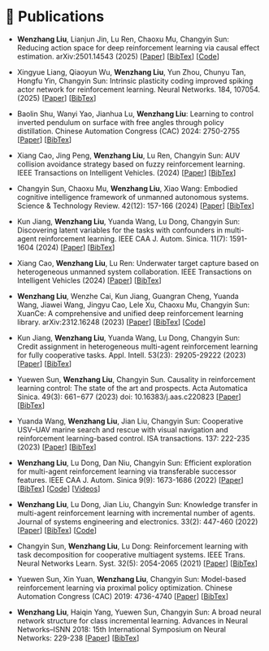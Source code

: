 # 📃 Publications 

<!-- 
<div class='paper-box'><div class='paper-box-image'><div><div class="badge">CVPR 2016</div><img src='images/500x300.png' alt="sym" width="100%"></div></div>
<div class='paper-box-text' markdown="1">

[Deep Residual Learning for Image Recognition](https://openaccess.thecvf.com/content_cvpr_2016/papers/He_Deep_Residual_Learning_CVPR_2016_paper.pdf)

**Kaiming He**, Xiangyu Zhang, Shaoqing Ren, Jian Sun

[**Project**](https://scholar.google.com/citations?view_op=view_citation&hl=zh-CN&user=DhtAFkwAAAAJ&citation_for_view=DhtAFkwAAAAJ:ALROH1vI_8AC) <strong><span class='show_paper_citations' data='DhtAFkwAAAAJ:ALROH1vI_8AC'></span></strong>
- Lorem ipsum dolor sit amet, consectetur adipiscing elit. Vivamus ornare aliquet ipsum, ac tempus justo dapibus sit amet. 
</div>
</div>
-->

- **Wenzhang Liu**, Lianjun Jin, Lu Ren, Chaoxu Mu, Changyin Sun: Reducing action space for deep reinforcement learning via causal effect estimation. arXiv:2501.14543 (2025)
[[Paper](https://arxiv.org/pdf/2501.14543)]
[[BibTex](/_pages/sources/citations/liu2025reducing.md)]
[[Code](https://github.com/agi-brain/cee.git)]

- Xingyue Liang, Qiaoyun Wu, **Wenzhang Liu**, Yun Zhou, Chunyu Tan, Hongfu Yin, Changyin Sun: Intrinsic plasticity coding improved spiking actor network for reinforcement learning. Neural Networks. 184, 107054. (2025)
[[Paper](https://www.sciencedirect.com/science/article/pii/S0893608024009833)]
[[BibTex](/_pages/sources/citations/liang2025intrinsic.md)]

- Baolin Shu, Wanyi Yao, Jianhua Lu, **Wenzhang Liu**: Learning to control inverted pendulum on surface with free angles through policy distillation. Chinese Automation Congress (CAC) 2024: 2750-2755
[[Paper](https://ieeexplore.ieee.org/abstract/document/10865313/)]
[[BibTex](/_pages/sources/citations/shu2024learning.md)]

- Xiang Cao, Jing Peng, **Wenzhang Liu**, Lu Ren, Changyin Sun: AUV collision avoidance strategy based on fuzzy reinforcement learning. IEEE Transactions on Intelligent Vehicles. (2024)
[[Paper](https://ieeexplore.ieee.org/abstract/document/10601514/)]
[[BibTex](/_pages/sources/citations/cao2024auv.md)]    

- Changyin Sun, Chaoxu Mu, **Wenzhang Liu**, Xiao Wang: Embodied cognitive intelligence framework of unmanned autonomous systems. Science & Technology Review. 42(12): 157-166 (2024)
[[Paper](http://www.kjdb.org/EN/abstract/article/1000-7857/17525)]
[[BibTex](/_pages/sources/citations/sun2024embodied.md)]

- Kun Jiang, **Wenzhang Liu**, Yuanda Wang, Lu Dong, Changyin Sun: Discovering latent variables for the tasks with confounders in multi-agent reinforcement learning. IEEE CAA J. Autom. Sinica. 11(7): 1591-1604 (2024)
[[Paper](https://ieeexplore.ieee.org/abstract/document/10555250/)]
[[BibTex](/_pages/sources/citations/jiang2024discovering.md)]

- Xiang Cao, **Wenzhang Liu**, Lu Ren: Underwater target capture based on heterogeneous unmanned system collaboration. IEEE Transactions on Intelligent Vehicles (2024)
[[Paper](https://ieeexplore.ieee.org/abstract/document/10423261/)]
[[BibTex](/_pages/sources/citations/cao2024underwater.md)]

- **Wenzhang Liu**, Wenzhe Cai, Kun Jiang, Guangran Cheng, Yuanda Wang, Jiawei Wang, Jingyu Cao, Lele Xu, Chaoxu Mu, Changyin Sun: XuanCe: A comprehensive and unified deep reinforcement learning library. arXiv:2312.16248 (2023)
[[Paper](https://arxiv.org/pdf/2312.16248.pdf)]
[[BibTex](/_pages/sources/citations/liu2023xuance.md)]
[[Code](https://github.com/agi-brain/xuance.git)]

- Kun Jiang, **Wenzhang Liu**, Yuanda Wang, Lu Dong, Changyin Sun: Credit assignment in heterogeneous multi-agent reinforcement learning for fully cooperative tasks. Appl. Intell. 53(23): 29205-29222 (2023)
[[Paper](https://link.springer.com/article/10.1007/s10489-023-04866-0)]
[[BibTex](/_pages/sources/citations/jiang2023credit.md)]

- Yuewen Sun, **Wenzhang Liu**, Changyin Sun. Causality in reinforcement learning control: The state of the art and prospects. Acta Automatica Sinica. 49(3): 661−677 (2023) doi:  10.16383/j.aas.c220823
[[Paper](http://www.aas.net.cn/cn/article/doi/10.16383/j.aas.c220823)]
[[BibTex](/_pages/sources/citations/sun2023causal.md)]

- Yuanda Wang, **Wenzhang Liu**, Jian Liu, Changyin Sun: Cooperative USV–UAV marine search and rescue with visual navigation and reinforcement learning-based control. ISA transactions. 137: 222-235 (2023)
[[Paper](https://www.sciencedirect.com/science/article/abs/pii/S0019057823000071)]
[[BibTex](/_pages/sources/citations/wang2023cooperative.md)]

- **Wenzhang Liu**, Lu Dong, Dan Niu, Changyin Sun: Efficient exploration for multi-agent reinforcement learning via transferable successor features. IEEE CAA J. Autom. Sinica 9(9): 1673-1686 (2022)
[[Paper](https://ieeexplore.ieee.org/abstract/document/9865022)]
[[BibTex](/_pages/sources/citations/liu2022efficient.md)]
[[Code](https://github.com/wenzhangliu/maddpg-sfkt.git)]
[[Videos](https://www.youtube.com/watch?v=w0kscgRTGz8)]

- **Wenzhang Liu**, Lu Dong, Jian Liu, Changyin Sun: Knowledge transfer in multi-agent reinforcement learning with incremental number of agents. Journal of systems engineering and electronics. 33(2): 447-460 (2022)
[[Paper](https://ieeexplore.ieee.org/stamp/stamp.jsp?arnumber=9775069)]
[[BibTex](/_pages/sources/citations/liu2022knowledge.md)]
[[Code](https://github.com/wenzhangliu/maddpg-ina.git)]

- Changyin Sun, **Wenzhang Liu**, Lu Dong: Reinforcement learning with task decomposition for cooperative multiagent systems. IEEE Trans. Neural Networks Learn. Syst. 32(5): 2054-2065 (2021)
[[Paper](https://ieeexplore.ieee.org/abstract/document/9119863/)]
[[BibTex](/_pages/sources/citations/sun2020reinforcement.md)]

- Yuewen Sun, Xin Yuan, **Wenzhang Liu**, Changyin Sun: Model-based reinforcement learning via proximal policy optimization. Chinese Automation Congress (CAC) 2019: 4736-4740
[[Paper](https://ieeexplore.ieee.org/abstract/document/8996875/)]
[[BibTex](/_pages/sources/citations/sun2019model.md)]

- **Wenzhang Liu**, Haiqin Yang, Yuewen Sun, Changyin Sun: A broad neural network structure for class incremental learning. Advances in Neural Networks–ISNN 2018: 15th International Symposium on Neural Networks: 229-238
[[Paper](https://www.researchgate.net/profile/Haiqin-Yang-2/publication/325366026_A_Broad_Neural_Network_Structure_for_Class_Incremental_Learning/links/6131bbe30360302a007660be/A-Broad-Neural-Network-Structure-for-Class-Incremental-Learning.pdf)]
[[BibTex](/_pages/sources/citations/liu2018broad.md)]

<!-- 
- Lorem ipsum dolor sit amet, consectetur adipiscing elit. Vivamus ornare aliquet ipsum, ac tempus justo dapibus sit amet, A, B, C, **CVPR 2020** 
-->